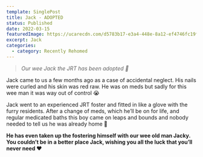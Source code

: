 ```yaml
---
template: SinglePost
title: Jack - ADOPTED
status: Published
date: 2022-03-15
featuredImage: https://ucarecdn.com/d5783b17-e3a4-448e-8a12-ef4746fc19fb/-/crop/1536x1393/0,44/-/preview/
excerpt: Jack
categories:
  - category: Recently Rehomed
---
```

> *Our wee Jack the JRT has been adopted 🤗*


Jack came to us a few months ago as a case of accidental neglect. His nails were curled and his skin was red raw. He was on meds but sadly for this wee man it was way out of control 😭


Jack went to an experienced JRT foster and fitted in like a glove with the furry residents. After a change of meds, which he’ll be on for life, and regular medicated baths this boy came on leaps and bounds and nobody needed to tell us he was already home 🏡


**He has even taken up the fostering himself with our wee old man Jacky. You couldn’t be in a better place Jack, wishing you all the luck that you’ll never need ❤️**